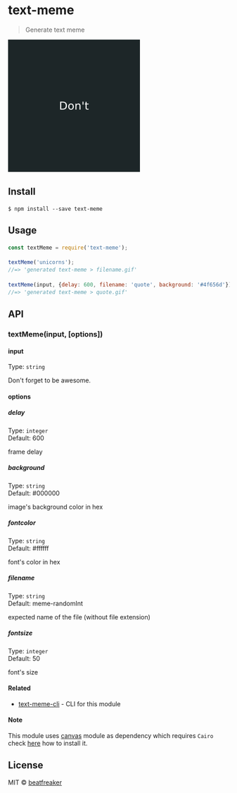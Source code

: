 # text-meme

> Generate text meme

<img src="meme.gif" width="300">

## Install

```
$ npm install --save text-meme
```


## Usage

```js
const textMeme = require('text-meme');

textMeme('unicorns');
//=> 'generated text-meme > filename.gif'

textMeme(input, {delay: 600, filename: 'quote', background: '#4f656d'});
//=> 'generated text-meme > quote.gif'
```


## API

### textMeme(input, [options])

#### input

Type: `string`

Don't forget to be awesome.

#### options

##### delay

Type: `integer`  
Default: 600

frame delay

##### background

Type: `string`  
Default: #000000

image's background color in hex

##### fontcolor

Type: `string`  
Default: #ffffff

font's color in hex

##### filename

Type: `string`  
Default: meme-randomInt

expected name of the file (without file extension)

##### fontsize

Type: `integer`  
Default: 50

font's size

#### Related

- [text-meme-cli](https://github.com/beatfreaker/text-meme-cli) - CLI for this module

#### Note

This module uses [canvas](https://www.npmjs.com/package/canvas) module as dependency which requires `Cairo` check [here](https://www.npmjs.com/package/canvas#installation) how to install it.


## License

MIT © [beatfreaker](https://beatfreaker.github.io)
